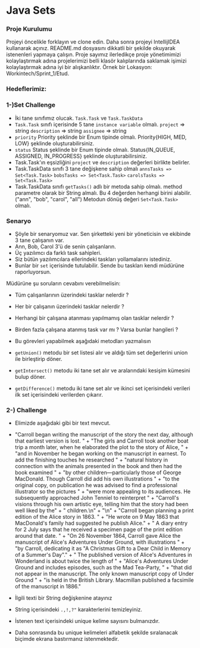 #  Java Sets

### Proje Kurulumu

Projeyi öncelikle forklayın ve clone edin.
Daha sonra projeyi IntellijIDEA kullanarak açınız. README.md dosyasını dikkatli bir şekilde okuyarak istenenleri yapmaya çalışın.
Proje sayımız ilerledikçe proje yönetimimizi kolaylaştırmak adına projelerimizi belli klasör kalıplarında saklamak işimizi kolaylaştırmak adına iyi bir alışkanlıktır.
Örnek bir Lokasyon: Workintech/Sprint_1/Etud.

### Hedeflerimiz:

### 1-)Set Challenge

 * İki tane sınıfımız olucak. ```Task.Task``` ve ```Task.TaskData```
 * ```Task.Task``` sınıfı içerisinde 5 tane ```instance variable``` olmalı. ```project``` => string ```description``` => string ```assignee``` => string
 * ```priority``` Priority şeklinde bir Enum tipinde olmalı. Priority{HIGH, MED, LOW} şeklinde oluşturabilirsiniz.
 * ```status``` Status şeklinde bir Enum tipinde olmalı. Status{IN_QUEUE, ASSIGNED, IN_PROGRESS} şeklinde oluşturabilirsiniz.
 * Task.Task'ın eşsizliğini ```project``` ve ```description``` değerleri birlikte belirler.
 * Task.TaskData sınıfı 3 tane değişkene sahip olmalı  ```annsTasks => Set<Task.Task>```   ```bobsTasks => Set<Task.Task>```  ```carolsTasks => Set<Task.Task>``` 
 * Task.TaskData sınıfı ```getTasks()``` adlı bir metoda sahip olmalı. method parametre olarak bir String almalı. Bu 4 değerden herhangi birini alabilir. ("ann", "bob", "carol", "all") Metodun dönüş değeri ```Set<Task.Task>``` olmalı.
 
### Senaryo

* Şöyle bir senaryomuz var. Sen şirketteki yeni bir yöneticisin ve ekibinde 3 tane çalışanın var.
* Ann, Bob, Carol 3'ü de senin çalışanların.
* Üç yazılımcı da farklı task sahipleri.
* Siz bütün yazılımcılara ellerindeki taskları yollamalarını istediniz.
* Bunlar bir ```set``` içerisinde tutulabilir. Sende bu taskları kendi müdürüne raporluyorsun.

 Müdürüne şu soruların cevabını verebilmelisin:
* Tüm çalışanlarının üzerindeki tasklar nelerdir ?
* Her bir çalışanın üzerindeki tasklar nelerdir ?
* Herhangi bir çalışana atanması yapılmamış olan tasklar nelerdir ?
* Birden fazla çalışana atanmış task var mı ? Varsa bunlar hangileri ?

* Bu görevleri yapabilmek aşağıdaki metodları yazmalısın
* ```getUnion()``` metodu bir set listesi alır ve aldığı tüm set değerlerini union ile birleştirip döner.
* ```getIntersect()``` metodu iki tane set alır ve aralarındaki kesişim kümesini bulup döner.
* ```getDifference()``` metodu iki tane set alır ve ikinci set içerisindeki verileri ilk set içerisindeki verilerden çıkarır.

### 2-) Challenge

* Elimizde aşağıdaki gibi bir text mevcut.
* "Carroll began writing the manuscript of the story the next day, although that earliest version is lost. " +
                "The girls and Carroll took another boat trip a month later, when he elaborated the plot to the story of Alice, " +
                "and in November he began working on the manuscript in earnest. To add the finishing touches he researched " +
                "natural history in connection with the animals presented in the book and then had the book examined " +
                "by other children—particularly those of George MacDonald. Though Carroll did add his own illustrations " +
                "to the original copy, on publication he was advised to find a professional illustrator so the pictures " +
                "were more appealing to its audiences. He subsequently approached John Tenniel to reinterpret " +
                "Carroll's visions through his own artistic eye, telling him that the story had been well liked by the" +
                " children.\n" +
                "\n" +
                "Carroll began planning a print edition of the Alice story in 1863. " +
                "He wrote on 9 May 1863 that MacDonald's family had suggested he publish Alice." +
                " A diary entry for 2 July says that he received a specimen page of the print edition around that date. " +
                "On 26 November 1864, Carroll gave Alice the manuscript of Alice's Adventures Under Ground, with illustrations " +
                "by Carroll, dedicating it as \"A Christmas Gift to a Dear Child in Memory of a Summer's Day\"." +
                " The published version of Alice's Adventures in Wonderland is about twice the length of " +
                "Alice's Adventures Under Ground and includes episodes, such as the Mad Tea-Party, " +
                "that did not appear in the manuscript. The only known manuscript copy of Under Ground " +
                "is held in the British Library. Macmillan published a facsimile of the manuscript in 1886."
  
* İlgili texti bir String değişkenine atayınız
* String içerisindeki ```.,!,?"``` karakterlerini temizleyiniz.
* İstenen text içerisindeki unique kelime sayısını bulmanızdır.
* Daha sonrasında bu unique kelimeleri alfabetik şekilde sıralanacak biçimde ekrana bastırmanız istenmektedir.
  
